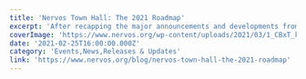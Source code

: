 ```yaml
---
title: 'Nervos Town Hall: The 2021 Roadmap'
excerpt: 'After recapping the major announcements and developments from Q4 2020 during our last Town Hall, we’re excited to reveal the 2021 roadmap for the Nervos ecosystem on Tuesday, March 2nd at 9:00 am EST.'
coverImage: 'https://www.nervos.org/wp-content/uploads/2021/03/1_CBxT_kxxOD2OTiILKNHCFA.png'
date: '2021-02-25T16:00:00.000Z'
category: 'Events,News,Releases & Updates'
link: 'https://www.nervos.org/blog/nervos-town-hall-the-2021-roadmap'
---
```


